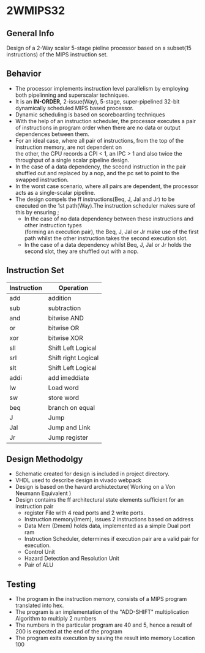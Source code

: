 # 2WMIPS32
## General Info
Design of a 2-Way scalar 5-stage pieline processor based on a subset(15 instructions) of the MIPS instruction set.

## Behavior
* The processor implements instruction level parallelism by employing both pipelinning and superscalar techniques.
* It is an **IN-ORDER,** 2-issue(Way), 5-stage, super-pipelined 32-bit dynamically scheduled MIPS based processor.
* Dynamic scheduling is based on scoreboarding techniques
* With the help of an instruction scheduler, the processor executes a pair of instructions in program order when 
  there are no data or output dependences between them.
* For an ideal case, where all pair of instructions, from the top of the instruction memory, are not dependent on   
  the other, the CPU records a CPI < 1, an IPC > 1 and also twice the throughput of a single scalar pipeline 
  design.
* In the case of a data dependency, the sceond instruction in the pair shuffled out and replaced by a nop,
  and the pc set to point to the swapped instruction.
* In the worst case scenario, where all pairs are dependent, the processor acts as a single-scalar pipeline.
* The design compels the ff instructions(Beq, J, Jal and Jr) to be executed on the 1st path(Way).The 
  instruction scheduler makes sure of this by ensuring ;
    * In the case of no data dependency between these instructions and other instruction types                                      
        (forming an execution pair), the Beq, J, Jal or Jr make use of the first path whilst the other instruction
         takes the second execution slot. 
    * In the case of a data dependency whilst Beq, J, Jal or Jr holds the second slot, they are shuffled out with
        a nop.

## Instruction Set

|  Instruction |  Operation  | 
|--------------| ------------| 
|  add      |  addition |
| sub      |  subtraction |
|  and      |  bitwise AND |
|   or      |   bitwise OR |
|   xor      |  bitwise XOR |
|   sll      |  Shift Left Logical |
|   srl      |  Shift right Logical |
|   slt      |  Shift Left Logical |
|  addi     | add imeddiate |
|   lw        | Load word |
|   sw        | store word |
|   beq       | branch on equal |
|   J         | Jump |
|   Jal       | Jump and Link |
|  Jr |   Jump register |

## Design Methodolgy
 * Schematic created for design is included in project directory.
 * VHDL used to describe design in vivado webpack
 * Design is based on the havard archiutecture( Working on a Von Neumann Equivalent )
 * Design contains the ff architectural state elements sufficient for an instruction pair
     * register File with 4 read ports and 2 write ports.
     * Instruction memory(Imem), issues 2 instructions based on address
     * Data Mem (Dmem) holds data, implemented as a simple Dual port ram
     * Instruction Scheduler, determines if execution pair are a valid pair for execution. 
     * Control Unit
     * Hazard Detection and Resolution Unit
     * Pair of ALU

## Testing 
  * The program in the instruction memory, consists of a MIPS program translated into hex.
  * The program is an implementation of the "ADD-SHIFT" multiplication Algorithm to multiply 2 numbers
  * The numbers in the particular program are 40 and 5, hence a result of 200 is expected at the end of the program 
  * The program exits execution by saving the result into memory Location 100
 
    
    
  
  
  
     
     

